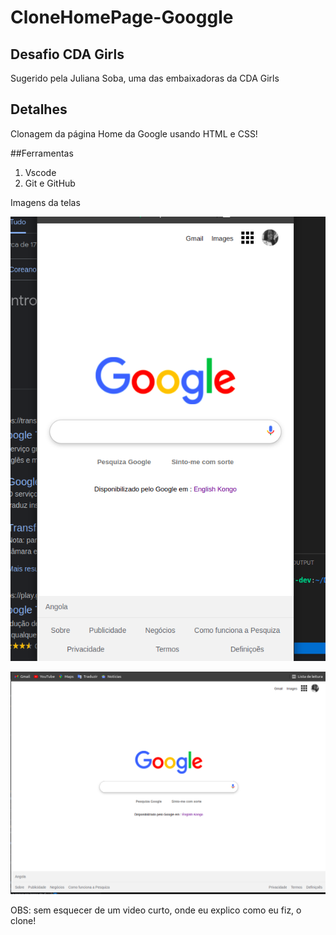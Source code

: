 # CloneHomePage-Googgle
## Desafio CDA Girls

Sugerido pela Juliana Soba, uma das embaixadoras da CDA Girls

## Detalhes
Clonagem da página Home da Google usando HTML e CSS!

##Ferramentas
1. Vscode
2. Git e GitHub

Imagens da telas

![Tela mobile](./images/tela1.png)

![Tela Desktop](./images/tela2.png)


OBS: sem esquecer de um video curto, onde eu explico como eu fiz, o clone!
